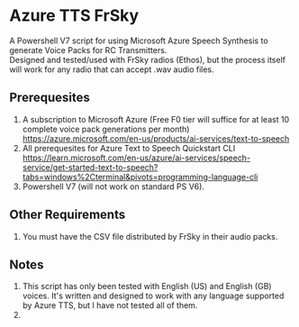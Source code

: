 # Azure TTS FrSky
A Powershell V7 script for using Microsoft Azure Speech Synthesis to generate Voice Packs for RC Transmitters.  
Designed and tested/used with FrSky radios (Ethos), but the process itself will work for any radio that can accept .wav audio files.

## Prerequesites
1. A subscription to Microsoft Azure (Free F0 tier will suffice for at least 10 complete voice pack generations per month)
   https://azure.microsoft.com/en-us/products/ai-services/text-to-speech
2. All prerequesites for Azure Text to Speech Quickstart CLI
   https://learn.microsoft.com/en-us/azure/ai-services/speech-service/get-started-text-to-speech?tabs=windows%2Cterminal&pivots=programming-language-cli
3. Powershell V7 (will not work on standard PS V6).

## Other Requirements
1. You must have the CSV file distributed by FrSky in their audio packs.

## Notes
1. This script has only been tested with English (US) and English (GB) voices.  It's written and designed to work with any language supported by Azure TTS, but I have not tested all of them.
2. 
